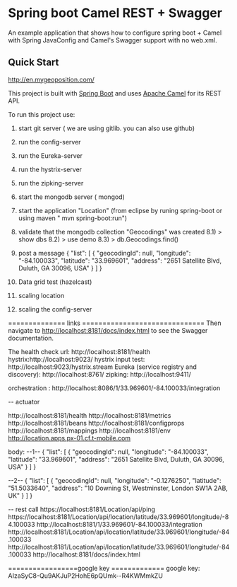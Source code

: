 # Spring boot Camel REST + Swagger

An example application that shows how to configure spring boot + Camel with Spring JavaConfig and Camel's Swagger 
support with no web.xml.

## Quick Start

http://en.mygeoposition.com/

This project is built with [Spring Boot](http://projects.spring.io/spring-boot/) and uses 
[Apache Camel](http://camel.apache.org) for its REST API. 

To run this project use:

1) start git server ( we are using gitlib. you can also use github)
2) run the config-server
3) run the Eureka-server
4) run the hystrix-server
5) run the zipking-server
6) start the mongodb server ( mongod)
7) start the application "Location" (from eclipse by runing spring-boot or using maven " mvn spring-boot:run")
8) validate that the mongodb collection "Geocodings" was created
	8.1) > show dbs 
	8.2) > use demo 
	8.3) > db.Geocodings.find()
9) post a message
					 {
					  "list": [
							{
							  "geocodingId": null,
							  "longitude": "-84.100033",
							  "latitude": "33.969601",
							  "address": "2651 Satellite Blvd, Duluth, GA 30096, USA"
							}
					  ]
					}

10) Data grid test (hazelcast)
11) scaling location
13) scaling the config-server

==============   links  ==============================
Then navigate to [http://localhost:8181/docs/index.html](http://localhost:8181/docs/index.html) to 
see the Swagger documentation.

The health check url: http://localhost:8181/health
hystrix:http://localhost:9023/
 hystrix input test: http://localhost:9023/hystrix.stream
Eureka (service registry and discovery): http://localhost:8761/
zipking: http://localhost:9411/

orchestration : http://localhost:8086/1/33.969601/-84.100033/integration


 -- actuator

http://localhost:8181/health
http://localhost:8181/metrics
http://localhost:8181/beans
http://localhost:8181/configprops
http://localhost:8181/mappings
http://localhost:8181/env
http://location.apps.px-01.cf.t-mobile.com

body:
 --1--
 {
    "list": [
		{
		  "geocodingId": null,
		  "longitude": "-84.100033",
		  "latitude": "33.969601",
		  "address": "2651 Satellite Blvd, Duluth, GA 30096, USA"
		}
    ]
  }
  
 --2-- 
  {
    "list": [
		  {
		  "geocodingId": null,
		  "longitude": "-0.1276250",
		  "latitude": "51.5033640",
		  "address": "10 Downing St, Westminster, London SW1A 2AB, UK"
		}
    ]
  }
   


-- rest call
	https://localhost:8181/Location/api/ping
	https://localhost:8181/Location/api/location/latitude/33.969601/longitude/-84.100033
	http://localhost:8181/1/33.969601/-84.100033/integration
	http://localhost:8181/Location/api/location/latitude/33.969601/longitude/-84.100033
	http://localhost:8181/Location/api/location/latitude/33.969601/longitude/-84.100033
	http://localhost:8181/docs/index.html


=================google key =============
google key:  AIzaSyC8-Qu9AKJuP2HohE6pQUmk--R4KWMmkZU 


